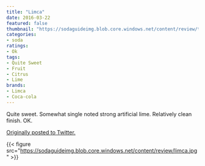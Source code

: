 ```yaml
---
title: "Limca"
date: 2016-03-22
featured: false
thumbnail: "https://sodaguideimg.blob.core.windows.net/content/review/thumbs/limca.jpg"
categories:
- soda
ratings:
- Ok
tags:
- Quite Sweet
- Fruit
- Citrus
- Lime
brands:
- Limca
- Coca-cola
---
```


Quite sweet. Somewhat single noted strong artificial lime. Relatively clean finish. OK.

[Originally posted to Twitter.](https://twitter.com/Cavorter/status/712330372437004288)

{{< figure src="https://sodaguideimg.blob.core.windows.net/content/review/limca.jpg" >}}
